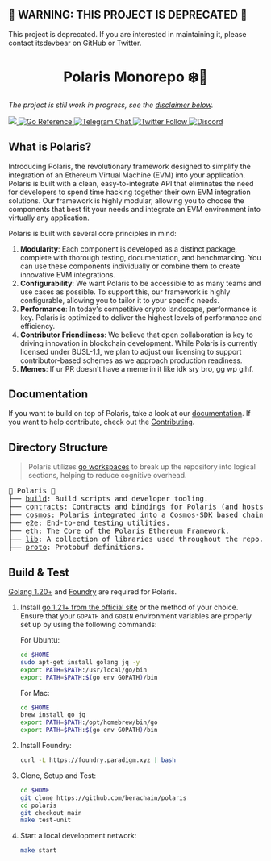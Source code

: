 ## 🚧 WARNING: THIS PROJECT IS DEPRECATED 🚧

This project is deprecated. If you are interested in maintaining it, please contact itsdevbear on GitHub or Twitter.


<h1 align="center"> Polaris Monorepo ❄️🔭 </h1>

*The project is still work in progress, see the [disclaimer below](#-warning-under-construction-).*

<div>
  <a href="https://codecov.io/gh/berachain/polaris" target="_blank">
    <img src="https://codecov.io/gh/berachain/polaris/branch/main/graph/badge.svg?token=5SYYGUS8GW"/>
  </a>
  <a href="https://pkg.go.dev/github.com/berachain/polaris" target="_blank">
    <img src="https://pkg.go.dev/badge/github.com/berachain/polaris.svg" alt="Go Reference">
  </a>
  <a href="https://t.me/polaris_devs" target="_blank">
    <img alt="Telegram Chat" src="https://img.shields.io/endpoint?color=neon&logo=telegram&label=chat&url=https%3A%2F%2Ftg.sumanjay.workers.dev%2Fpolaris_devs">
  </a>
  <a href="https://twitter.com/berachain" target="_blank">
    <img alt="Twitter Follow" src="https://img.shields.io/twitter/follow/berachain">
  <a href="https://discord.gg/berachain">
   <img src="https://img.shields.io/discord/984015101017346058?color=%235865F2&label=Discord&logo=discord&logoColor=%23fff" alt="Discord">
  </a>
</div>

## What is Polaris?

Introducing Polaris, the revolutionary framework designed to simplify the integration of an Ethereum Virtual Machine (EVM) into your application. Polaris is built with a clean, easy-to-integrate API that eliminates the need for developers to spend time hacking together their own EVM integration solutions. Our framework is highly modular, allowing you to choose the components that best fit your needs and integrate an EVM environment into virtually any application.

Polaris is built with several core principles in mind:

1. **Modularity**: Each component is developed as a distinct package, complete with thorough testing, documentation, and benchmarking. You can use these components individually or combine them to create innovative EVM integrations.
2. **Configurability**: We want Polaris to be accessible to as many teams and use cases as possible. To support this, our framework is highly configurable, allowing you to tailor it to your specific needs.
3. **Performance**: In today's competitive crypto landscape, performance is key. Polaris is optimized to deliver the highest levels of performance and efficiency.
4. **Contributor Friendliness**: We believe that open collaboration is key to driving innovation in blockchain development. While Polaris is currently licensed under BUSL-1.1, we plan to adjust our licensing to support contributor-based schemes as we approach production readiness.
5. **Memes**: If ur PR doesn't have a meme in it like idk sry bro, gg wp glhf.

## Documentation

If you want to build on top of Polaris, take a look at our [documentation](http://polaris.berachain.dev/).
If you want to help contribute, check out the [Contributing](https://polaris.berachain.dev/docs/contributing).
## Directory Structure

> Polaris utilizes [go workspaces](https://go.dev/doc/tutorial/workspaces) to break up the repository into logical sections, helping to reduce cognitive overhead.

<pre>
🔭 Polaris 🔭
├── <a href="./build">build</a>: Build scripts and developer tooling.
├── <a href="./contracts">contracts</a>: Contracts and bindings for Polaris (and hosts).
├── <a href="./cosmos">cosmos</a>: Polaris integrated into a Cosmos-SDK based chain.
├── <a href="./e2e">e2e</a>: End-to-end testing utilities.
├── <a href="./eth">eth</a>: The Core of the Polaris Ethereum Framework.
├── <a href="./lib">lib</a>: A collection of libraries used throughout the repo.
├── <a href="./proto">proto</a>: Protobuf definitions.
</pre>

## Build & Test

[Golang 1.20+](https://go.dev/doc/install) and [Foundry](https://book.getfoundry.sh/getting-started/installation) are required for Polaris.

1. Install [go 1.21+ from the official site](https://go.dev/dl/) or the method of your choice. Ensure that your `GOPATH` and `GOBIN` environment variables are properly set up by using the following commands:

   For Ubuntu:

   ```sh
   cd $HOME
   sudo apt-get install golang jq -y
   export PATH=$PATH:/usr/local/go/bin
   export PATH=$PATH:$(go env GOPATH)/bin
   ```

   For Mac:

   ```sh
   cd $HOME
   brew install go jq
   export PATH=$PATH:/opt/homebrew/bin/go
   export PATH=$PATH:$(go env GOPATH)/bin
   ```

2. Install Foundry:

   ```sh
   curl -L https://foundry.paradigm.xyz | bash
   ```

3. Clone, Setup and Test:

   ```sh
   cd $HOME
   git clone https://github.com/berachain/polaris
   cd polaris
   git checkout main
   make test-unit
   ```

4. Start a local development network:

   ```sh
   make start
   ```